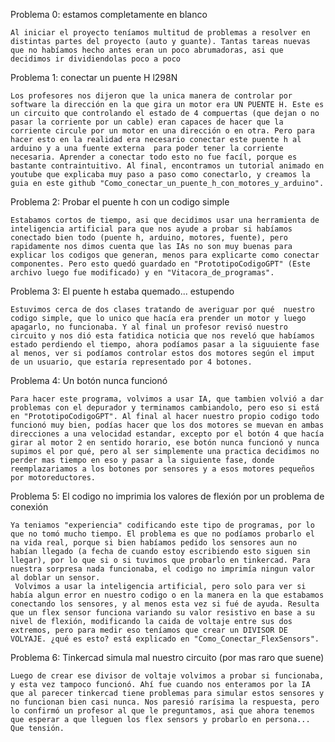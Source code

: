 Problema 0: estamos completamente en blanco

    Al iniciar el proyecto teníamos multitud de problemas a resolver en distintas partes del proyecto (auto y guante). Tantas tareas nuevas que no habíamos hecho antes eran un poco abrumadoras, asi que decidimos ir dividiendolas poco a poco

Problema 1: conectar un puente H l298N

    Los profesores nos dijeron que la unica manera de controlar por software la dirección en la que gira un motor era UN PUENTE H. Este es un circuito que controlando el estado de 4 compuertas (que dejan o no pasar la corriente por un cable) eran capaces de hacer que la corriente circule por un motor en una dirección o en otra. Pero para hacer esto en la realidad era necesario conectar este puente h al arduino y a una fuente externa  para poder tener la corriente necesaria. Aprender a conectar todo esto no fue facíl, porque es bastante contraintuitivo. Al final, encontramos un tutorial animado en youtube que explicaba muy paso a paso como conectarlo, y creamos la guia en este github "Como_conectar_un_puente_h_con_motores_y_arduino".

Problema 2: Probar el puente h con un codigo simple

    Estabamos cortos de tiempo, asi que decidimos usar una herramienta de inteligencia artificial para que nos ayude a probar si habíamos conectado bien todo (puente h, arduino, motores, fuente), pero rapidamente nos dimos cuenta que las IAs no son muy buenas para explicar los codigos que generan, menos para explicarte como conectar  componentes. Pero esto quedó guardado en "PrototipoCodigoGPT" (Este archivo luego fue modificado) y en "Vitacora_de_programas". 

Problema 3: El puente h estaba quemado... estupendo

    Estuvimos cerca de dos clases tratando de averiguar por qué  nuestro codigo simple, que lo unico que hacía era prender un motor y luego apagarlo, no funcionaba. Y al final un profesor revisó nuestro circuito y nos dió esta fatidica noticia que nos reveló que habíamos estado perdiendo el tiempo, ahora podíamos pasar a la siguuiente fase al menos, ver si podíamos controlar estos dos motores según el imput de un usuario, que estaría representado por 4 botones.

Problema 4: Un botón nunca funcionó 

    Para hacer este programa, volvimos a usar IA, que tambien volvió a dar problemas con el depurador y terminamos cambiandolo, pero eso si está en "PrototipoCodigoGPT". Al final al hacer nuestro propio codigo todo funcionó muy bien, podías hacer que los dos motores se muevan en ambas direcciones a una velocidad estandar, excepto por el botón 4 que hacía girar al motor 2 en sentido horario, ese botón nunca funcionó y nunca supimos el por qué, pero al ser simplemente una practica decidimos no perder mas tiempo en eso y pasar a la siguiente fase, donde reemplazariamos a los botones por sensores y a esos motores pequeños por motoreductores. 

Problema 5: El codigo no imprimia los valores de flexión por un problema de conexión

    Ya teniamos "experiencia" codificando este tipo de programas, por lo que no tomó mucho tiempo. El problema es que no podíamos probarlo el na vida real, porque si bien habíamos pedido los sensores aun no habían llegado (a fecha de cuando estoy escribiendo esto siguen sin llegar), por lo que si o si tuvimos que probarlo en tinkercad. Para nuestra sorpresa nada funcionaba, el codigo no imprimía ningun valor al doblar un sensor.
     Volvimos a usar la inteligencia artificial, pero solo para ver si había algun error en nuestro codigo o en la manera en la que estabamos conectando los sensores, y al menos esta vez si fué de ayuda. Resulta que un flex sensor funciona variando su valor resistivo en base a su nivel de flexión, modificando la caida de voltaje entre sus dos extremos, pero para medir eso teníamos que crear un DIVISOR DE VOLYAJE. ¿qué es esto? está explicado en "Como_Conectar_FlexSensors".

Problema 6: Tinkercad simula mal nuestro circuito (por mas raro que suene)

    Luego de crear ese divisor de voltaje volvimos a probar si funcionaba, y esta vez tampoco funcionó. Ahí fue cuando nos enteramos por la IA que al parecer tinkercad tiene problemas para simular estos sensores y no funcionan bien casi nunca. Nos paresió rarísima la respuesta, pero lo confirmó un profesor al que le preguntamos, asi que ahora tenemos que esperar a que lleguen los flex sensors y probarlo en persona... Que tensión.